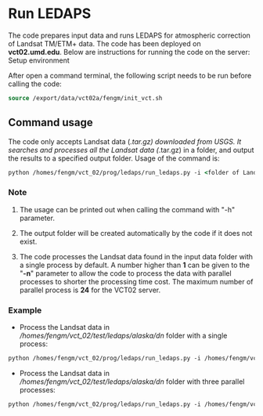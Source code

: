
# Run LEDAPS

The code prepares input data and runs LEDAPS for atmospheric correction of Landsat TM/ETM+ data. The code has been deployed on __vct02.umd.edu__. Below are instructions for running the code on the server: 
Setup environment

After open a command terminal, the following script needs to be run before calling the code: 

```csh
source /export/data/vct02a/fengm/init_vct.sh
```

## Command usage

The code only accepts Landsat data (*.tar.gz) downloaded from USGS. It searches and processes all the Landsat data (*.tar.gz) in a folder, and output the results to a specified output folder. Usage of the command is: 

```csh
python /homes/fengm/vct_02/prog/ledaps/run_ledaps.py -i <folder of Landsat data> -o <output folder> -n [number of parallel tasks]
```

### Note

1. The usage can be printed out when calling the command with "-h" parameter.

2. The output folder will be created automatically by the code if it does not exist.

3. The code processes the Landsat data found in the input data folder with a single process by default. A number higher than __1__ can be given to the "__-n__" parameter to allow the code to process the data with parallel processes to shorter the processing time cost. The maximum number of parallel process is __24__ for the VCT02 server.

### Example

* Process the Landsat data in _/homes/fengm/vct_02/test/ledaps/alaska/dn_ folder with a single process: 

```csh
python /homes/fengm/vct_02/prog/ledaps/run_ledaps.py -i /homes/fengm/vct_02/test/ledaps/alaska/dn -o /homes/fengm/vct_02/test/ledaps/alaska/sr
```

* Process the Landsat data in _/homes/fengm/vct_02/test/ledaps/alaska/dn_ folder with three parallel processes: 

```csh
python /homes/fengm/vct_02/prog/ledaps/run_ledaps.py -i /homes/fengm/vct_02/test/ledaps/alaska/dn -o /homes/fengm/vct_02/test/ledaps/alaska/sr -n 3
```

